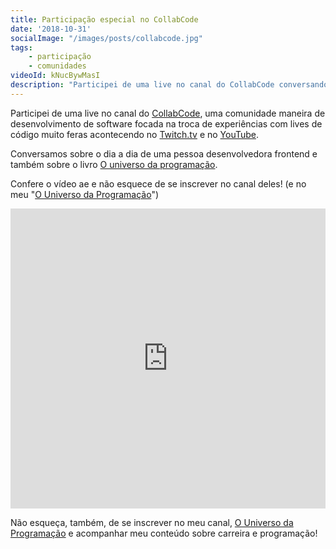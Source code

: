 ```yaml
---
title: Participação especial no CollabCode
date: '2018-10-31'
socialImage: "/images/posts/collabcode.jpg"
tags:
    - participação
    - comunidades
videoId: kNucBywMasI
description: "Participei de uma live no canal do CollabCode conversando sobre o dia a dia da pessoa desenvolvedora frontend e também sobre meu livro O universo da programação."
---
```

Participei de uma live no canal do [CollabCode](https://collabcode.training/), uma comunidade maneira de desenvolvimento de software focada na troca de experiências com lives de código muito feras acontecendo no [Twitch.tv](https://www.twitch.tv/marcobrunobr) e no [YouTube](https://www.youtube.com/c/collabcode).

Conversamos sobre o dia a dia de uma pessoa desenvolvedora frontend e também sobre o livro [O universo da programação](https://www.casadocodigo.com.br/products/livro-universo-programacao).

Confere o vídeo ae e não esquece de se inscrever no canal deles! (e no meu "[O Universo da Programação](https://www.youtube.com/channel/UCWrqsnPLl6aRX0ECUmPaZEw)")

<iframe src="https://www.youtube.com/embed/{{videoId}}" width="100%" height="480px" frameborder="0" scrolling="no" allowfullscreen></iframe>

Não esqueça, também, de se inscrever no meu canal, [O Universo da Programação](https://www.youtube.com/channel/UCWrqsnPLl6aRX0ECUmPaZEw) e acompanhar meu conteúdo sobre carreira e programação!
